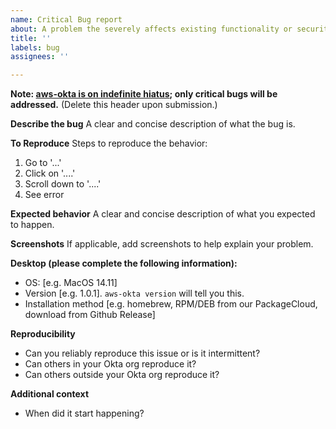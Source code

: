 ```yaml
---
name: Critical Bug report
about: A problem the severely affects existing functionality or security
title: ''
labels: bug
assignees: ''

---
```


**Note: [aws-okta is on indefinite hiatus](https://github.com/segmentio/aws-okta/issues/278); only critical bugs will be addressed.** (Delete this header upon submission.)

**Describe the bug**
A clear and concise description of what the bug is.

**To Reproduce**
Steps to reproduce the behavior:
1. Go to '...'
2. Click on '....'
3. Scroll down to '....'
4. See error

**Expected behavior**
A clear and concise description of what you expected to happen.

**Screenshots**
If applicable, add screenshots to help explain your problem.

**Desktop (please complete the following information):**
 - OS: [e.g. MacOS 14.11]
 - Version [e.g. 1.0.1]. `aws-okta version` will tell you this.
 - Installation method [e.g. homebrew, RPM/DEB from our PackageCloud, download from Github Release]

**Reproducibility**
- Can you reliably reproduce this issue or is it intermittent?
- Can others in your Okta org reproduce it?
- Can others outside your Okta org reproduce it?

**Additional context**
- When did it start happening?
